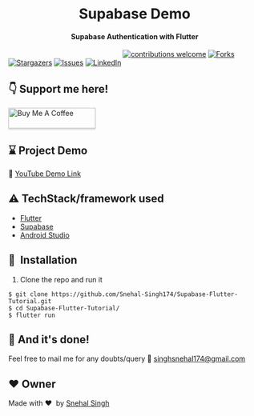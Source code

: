 <h1 align="center">Supabase Demo</h1>

<div align= "center">
  <h4>Supabase Authentication with Flutter</h4>
</div>

&nbsp;&nbsp;&nbsp;&nbsp;&nbsp;&nbsp;&nbsp;&nbsp;&nbsp;&nbsp;&nbsp;&nbsp;&nbsp;&nbsp;&nbsp;&nbsp;&nbsp;&nbsp;&nbsp;&nbsp;&nbsp;&nbsp;&nbsp;&nbsp;&nbsp;&nbsp;&nbsp;&nbsp;&nbsp;&nbsp;&nbsp;&nbsp;&nbsp;&nbsp;&nbsp;&nbsp;&nbsp;&nbsp;&nbsp;&nbsp;&nbsp;&nbsp;&nbsp;&nbsp;&nbsp;&nbsp;&nbsp;&nbsp;&nbsp;&nbsp;&nbsp;&nbsp;&nbsp;&nbsp;&nbsp;&nbsp;&nbsp;
[![contributions welcome](https://img.shields.io/badge/contributions-welcome-brightgreen.svg?style=flat)](https://github.com/Snehal-Singh174/Supabase-Flutter-Tutorial/issues)
[![Forks](https://img.shields.io/github/forks/Snehal-Singh174/Supabase-Flutter-Tutorial.svg?logo=github)](https://github.com/Snehal-Singh174/Supabase-Flutter-Tutorial/network/members)
[![Stargazers](https://img.shields.io/github/stars/Snehal-Singh174/Supabase-Flutter-Tutorial.svg?logo=github)](https://github.com/Snehal-Singh174/Supabase-Flutter-Tutorial/stargazers)
[![Issues](https://img.shields.io/github/issues/Snehal-Singh174/Supabase-Flutter-Tutorial.svg?logo=github)](https://github.com/Snehal-Singh174/Supabase-Flutter-Tutorial/issues)
[![LinkedIn](https://img.shields.io/badge/-LinkedIn-black.svg?style=flat-square&logo=linkedin&colorB=555)](https://www.linkedin.com/in/snehal-singh-b5119817b/)

## :point_down: Support me here!
<a href="https://www.buymeacoffee.com/Snehal" target="_blank"><img src="https://www.buymeacoffee.com/assets/img/custom_images/orange_img.png" alt="Buy Me A Coffee" style="height: 41px !important;width: 174px !important;box-shadow: 0px 3px 2px 0px rgba(190, 190, 190, 0.5) !important;-webkit-box-shadow: 0px 3px 2px 0px rgba(190, 190, 190, 0.5) !important;" ></a>


## :hourglass: Project Demo
:movie_camera: [YouTube Demo Link](https://www.youtube.com/watch?v=udiDArcV71k)


## :warning: TechStack/framework used

- [Flutter](https://flutter.dev/)
- [Supabase](https://app.supabase.io/)
- [Android Studio](https://developer.android.com/studio)


## 🚀&nbsp; Installation
1. Clone the repo and run it
```
$ git clone https://github.com/Snehal-Singh174/Supabase-Flutter-Tutorial.git
$ cd Supabase-Flutter-Tutorial/
$ flutter run
```

## :clap: And it's done!
Feel free to mail me for any doubts/query 
:email: singhsnehal174@gmail.com

## :heart: Owner
Made with :heart:&nbsp;  by [Snehal Singh](https://github.com/Snehal-Singh174)


